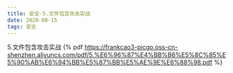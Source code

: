 ```yaml
---
title: 安全-5.文件包含攻击实战
date: 2020-08-15
tags: 安全
---
```

5.文件包含攻击实战
{% pdf https://frankcao3-picgo.oss-cn-shenzhen.aliyuncs.com/pdf/5.%E6%96%87%E4%BB%B6%E5%8C%85%E5%90%AB%E6%94%BB%E5%87%BB%E5%AE%9E%E6%88%98.pdf %}